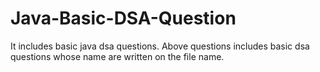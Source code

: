 # Java-Basic-DSA-Question
It includes basic java dsa questions.
Above questions includes basic dsa questions whose name are written on the file name.
